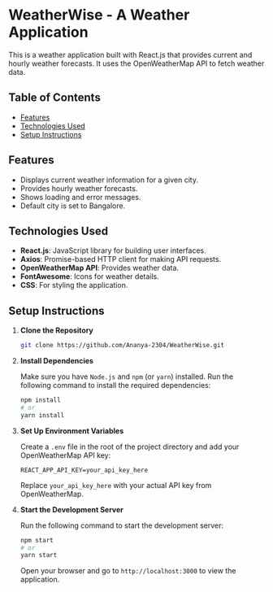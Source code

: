 # WeatherWise - A Weather Application

This is a weather application built with React.js that provides current and hourly weather forecasts. It uses the OpenWeatherMap API to fetch weather data.

## Table of Contents

- [Features](#features)
- [Technologies Used](#technologies-used)
- [Setup Instructions](#setup-instructions)

## Features

- Displays current weather information for a given city.
- Provides hourly weather forecasts.
- Shows loading and error messages.
- Default city is set to Bangalore.

## Technologies Used

- **React.js**: JavaScript library for building user interfaces.
- **Axios**: Promise-based HTTP client for making API requests.
- **OpenWeatherMap API**: Provides weather data.
- **FontAwesome**: Icons for weather details.
- **CSS**: For styling the application.

## Setup Instructions

1. **Clone the Repository**

   ```bash
   git clone https://github.com/Ananya-2304/WeatherWise.git
   ```

2. **Install Dependencies**

   Make sure you have `Node.js` and `npm` (or `yarn`) installed. Run the following command to install the required dependencies:

   ```bash
   npm install
   # or
   yarn install
   ```

3. **Set Up Environment Variables**

   Create a `.env` file in the root of the project directory and add your OpenWeatherMap API key:

   ```
   REACT_APP_API_KEY=your_api_key_here
   ```

   Replace `your_api_key_here` with your actual API key from OpenWeatherMap.

4. **Start the Development Server**

   Run the following command to start the development server:

   ```bash
   npm start
   # or
   yarn start
   ```

   Open your browser and go to `http://localhost:3000` to view the application.


